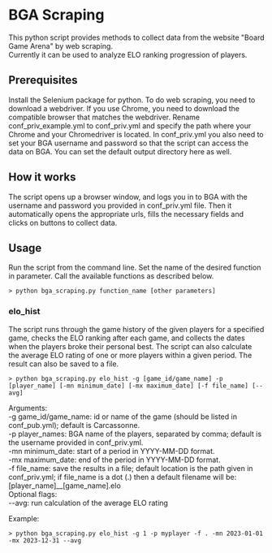 # BGA Scraping

This python script provides methods to collect data from the website "Board Game Arena" by web scraping.<br/>
Currently it can be used to analyze ELO ranking progression of players.

## Prerequisites

Install the Selenium package for python.
To do web scraping, you need to download a webdriver. If you use Chrome, you need to download the compatible browser that matches the webdriver.
Rename conf_priv_example.yml to conf_priv.yml and specify the path where your Chrome and your Chromedriver is located. 
In conf_priv.yml you also need to set your BGA username and password so that the script can access the data on BGA.
You can set the default output directory here as well.

## How it works

The script opens up a browser window, and logs you in to BGA with the username and password you provided in conf_priv.yml file. Then it automatically opens the appropriate urls, fills the necessary fields and clicks on buttons to collect data.

## Usage

Run the script from the command line. Set the name of the desired function in parameter.
Call the available functions as described below.

```
> python bga_scraping.py function_name [other parameters]
```

### elo_hist

The script runs through the game history of the given players for a specified game, checks the ELO ranking after each game, and collects the dates when the players broke their personal best. 
The script can also calculate the average ELO rating of one or more players within a given period.
The result can also be saved to a file.

```
> python bga_scraping.py elo_hist -g [game_id/game_name] -p [player_name] [-mn minimum_date] [-mx maximum_date] [-f file_name] [--avg]
```

Arguments:<br/>
-g game_id/game_name: id or name of the game (should be listed in conf_pub.yml); default is Carcassonne.<br/>
-p player_names: BGA name of the players, separated by comma; default is the username provided in conf_priv.yml.<br/>
-mn minimum_date: start of a period in YYYY-MM-DD format.<br/>
-mx maximum_date: end of the period in YYYY-MM-DD format.<br/>
-f file_name: save the results in a file; default location is the path given in conf_priv.yml; if file_name is a dot (.) then a default filename will be: [player_name]__[game_name].elo<br/>
Optional flags:<br/>
--avg: run calculation of the average ELO rating<br/>

Example:
```
> python bga_scraping.py elo_hist -g 1 -p myplayer -f . -mn 2023-01-01 -mx 2023-12-31 --avg
```